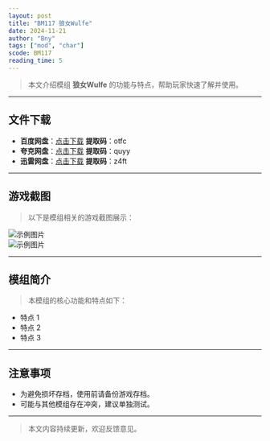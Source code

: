 ```yaml
---
layout: post
title: "BM117 狼女Wulfe"
date: 2024-11-21
author: "Bny"
tags: ["mod", "char"]
scode: BM117
reading_time: 5
---
```


> 本文介绍模组 **狼女Wulfe** 的功能与特点，帮助玩家快速了解并使用。

---





## 文件下载
- **百度网盘**：[点击下载](https://pan.baidu.com/s/1lcwvaT8QkI3gtJWMGwRQmw?pwd=otfc)  **提取码**：otfc  
- **夸克网盘**：[点击下载](https://pan.quark.cn/s/84ac13b72f17?pwd=quyy)  **提取码**：quyy  
- **迅雷网盘**：[点击下载](https://pan.xunlei.com/s/VOCCbeSXBY43ql3KgWuwRIPcA1?pwd=z4ft)  **提取码**：z4ft  

---

## 游戏截图
> 以下是模组相关的游戏截图展示：

![示例图片](https://example.com/screenshot1.jpg)  
![示例图片](https://example.com/screenshot2.jpg)

---

## 模组简介
> 本模组的核心功能和特点如下：
- 特点 1
- 特点 2
- 特点 3

---

## 注意事项
- 为避免损坏存档，使用前请备份游戏存档。
- 可能与其他模组存在冲突，建议单独测试。

---

> 本文内容持续更新，欢迎反馈意见。
